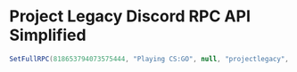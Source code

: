 # Project Legacy Discord RPC API Simplified

```C#
SetFullRPC(818653794073575444, "Playing CS:GO", null, "projectlegacy", "Project Legacy", null, null);
````
